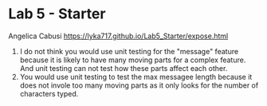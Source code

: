 # Lab 5 - Starter
Angelica Cabusi
https://lyka717.github.io/Lab5_Starter/expose.html

1) I do not think you would use unit testing for the "message" feature because it is likely to have many moving parts for a complex feature. And unit testing can not test how these parts affect each other.
2) You would use unit testing  to test the max messagee length because it does not invole too many moving parts as it only looks for the number of characters typed.